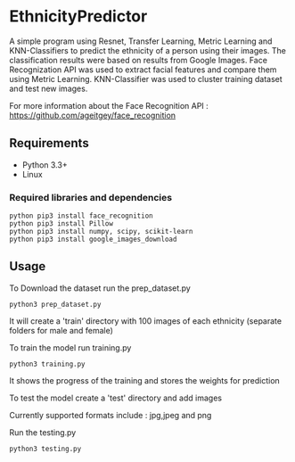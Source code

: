 # EthnicityPredictor

A simple program using Resnet, Transfer Learning, Metric Learning and KNN-Classifiers to predict the ethnicity of a person using their images. The classification results were based on results from Google Images. Face Recognization API was used to extract facial features and compare them using Metric Learning. KNN-Classifier was used to cluster training dataset and test new images.

For more information about the Face Recognition API : https://github.com/ageitgey/face_recognition

## Requirements

- Python 3.3+
- Linux

### Required libraries and dependencies

```
python pip3 install face_recognition
python pip3 install Pillow
python pip3 install numpy, scipy, scikit-learn
python pip3 install google_images_download
```

## Usage

To Download the dataset run the prep_dataset.py
```
python3 prep_dataset.py
```
It will create a 'train' directory with 100 images of each ethnicity (separate folders for male and female)

To train the model run training.py
```
python3 training.py
```
It shows the progress of the training and stores the weights for prediction

To test the model create a 'test' directory and add images

Currently supported formats include : jpg,jpeg and png

Run the testing.py
```
python3 testing.py
```
